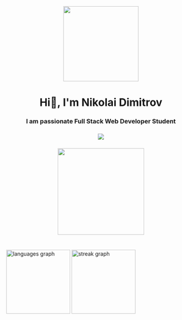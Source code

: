 <div align="center">
  <img height="200" src="https://images.unsplash.com/photo-1488590528505-98d2b5aba04b?fm=jpg&q=60&w=3000&ixlib=rb-4.0.3&ixid=M3wxMjA3fDB8MHxzZWFyY2h8Mnx8Y29kaW5nfGVufDB8fDB8fHww"  />
</div>

###

<h1 align="center">Hi👋, I'm Nikolai Dimitrov</h1>

###

<h3 align="center">I am passionate Full Stack Web Developer Student</h3>

###

<div align="center">
  <img src="https://visitor-badge.laobi.icu/badge?page_id=nikolai-dimitrov.nikolai-dimitrov&"  />
</div>

###

<div align="center">
  <img height="230" src="https://res.cloudinary.com/dltjy2gzz/image/upload/v1728494372/Github%20Profile%20Images/Screenshot_2024-10-09_at_20.17.41_p1x3wa.png"  />
</div>

###

<br clear="both">

<div align="left">
  <img src="https://github-readme-stats.vercel.app/api/top-langs?username=nikolai-dimitrov&locale=en&hide_title=false&layout=compact&card_width=320&langs_count=6&theme=dark&hide_border=true&order=2" height="170" alt="languages graph"  />
  <img src="https://streak-stats.demolab.com?user=nikolai-dimitrov&locale=en&mode=daily&theme=dark&hide_border=true&border_radius=5&order=3" height="170" alt="streak graph"  />
</div>

###
